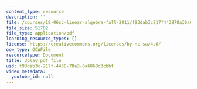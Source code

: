 ```yaml
---
content_type: resource
description: ''
file: /courses/18-06sc-linear-algebra-fall-2011/f93dab3c217f443878a36a6868d3cbbf_TX_vooSnhm8.pdf
file_size: 51702
file_type: application/pdf
learning_resource_types: []
license: https://creativecommons.org/licenses/by-nc-sa/4.0/
ocw_type: OCWFile
resourcetype: Document
title: 3play pdf file
uid: f93dab3c-217f-4438-78a3-6a6868d3cbbf
video_metadata:
  youtube_id: null
---
```

